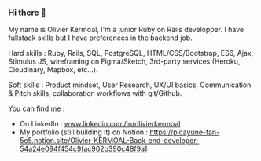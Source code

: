 ### Hi there 👋

My name is Olivier Kermoal, I'm a junior Ruby on Rails developper. I have fullstack skills but I have preferences in the backend job.

Hard skills : Ruby, Rails, SQL, PostgreSQL, HTML/CSS/Bootstrap, ES6, Ajax, Stimulus JS, wireframing on Figma/Sketch, 3rd-party services (Heroku, Cloudinary, Mapbox, etc…).

Soft skills : Product mindset, User Research, UX/UI basics, Communication & Pitch skills, collaboration workflows with git/Github.

You can find me :
- On LinkedIn : www.linkedin.com/in/olivierkermoal
- My portfolio (still building it) on Notion : https://picayune-fan-5e5.notion.site/Olivier-KERMOAL-Back-end-developer-54a24e094f454c9fac902b390c48f9a1
